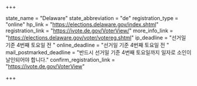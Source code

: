 +++

state_name = "Delaware"
state_abbreviation = "de"
registration_type = "online"
hp_link = "https://elections.delaware.gov/index.shtml"
registration_link = "https://ivote.de.gov/VoterView/"
more_info_link = "https://elections.delaware.gov/voter/votereg.shtml"
ip_deadline = "선거일 기준 4번째 토요일 전 "
online_deadline = "선거일 기준 4번째 토요일 전 "
mail_postmarked_deadline = "반드시 선거일 기준 4번째 토요일까지 일자로 소인이 날인되어야 합니다."
confirm_registration_link = "https://ivote.de.gov/VoterView"

+++